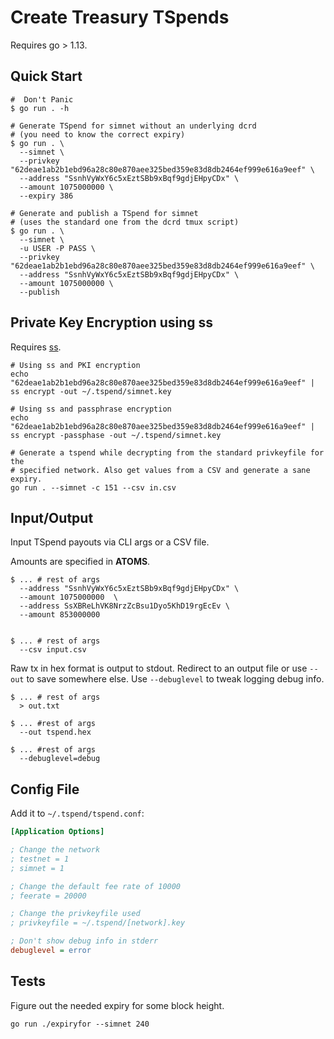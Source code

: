 # Create Treasury TSpends

Requires go > 1.13.

## Quick Start

```shell
#  Don't Panic
$ go run . -h

# Generate TSpend for simnet without an underlying dcrd
# (you need to know the correct expiry)
$ go run . \
  --simnet \
  --privkey "62deae1ab2b1ebd96a28c80e870aee325bed359e83d8db2464ef999e616a9eef" \
  --address "SsnhVyWxY6c5xEztSBb9xBqf9gdjEHpyCDx" \
  --amount 1075000000 \
  --expiry 386

# Generate and publish a TSpend for simnet
# (uses the standard one from the dcrd tmux script)
$ go run . \
  --simnet \
  -u USER -P PASS \
  --privkey "62deae1ab2b1ebd96a28c80e870aee325bed359e83d8db2464ef999e616a9eef" \
  --address "SsnhVyWxY6c5xEztSBb9xBqf9gdjEHpyCDx" \
  --amount 1075000000 \
  --publish
```

## Private Key Encryption using ss 

Requires [ss](https://github.com/jrick/ss).

```shell
# Using ss and PKI encryption
echo "62deae1ab2b1ebd96a28c80e870aee325bed359e83d8db2464ef999e616a9eef" | ss encrypt -out ~/.tspend/simnet.key

# Using ss and passphrase encryption
echo "62deae1ab2b1ebd96a28c80e870aee325bed359e83d8db2464ef999e616a9eef" | ss encrypt -passphase -out ~/.tspend/simnet.key

# Generate a tspend while decrypting from the standard privkeyfile for the
# specified network. Also get values from a CSV and generate a sane expiry.
go run . --simnet -c 151 --csv in.csv
```


## Input/Output

Input TSpend payouts via CLI args or a CSV file.

Amounts are specified in **ATOMS**.

```shell
$ ... # rest of args
  --address "SsnhVyWxY6c5xEztSBb9xBqf9gdjEHpyCDx" \
  --amount 1075000000  \
  --address SsXBReLhVK8NrzZcBsu1Dyo5KhD19rgEcEv \
  --amount 853000000 
 

$ ... # rest of args
  --csv input.csv
```

Raw tx in hex format is output to stdout. Redirect to an output file or use 
`--out` to save somewhere else. Use `--debuglevel` to tweak logging debug info.

```shell
$ ... # rest of args
  > out.txt

$ ... #rest of args
  --out tspend.hex

$ ... #rest of args
  --debuglevel=debug
```

## Config File

Add it to `~/.tspend/tspend.conf`:

```ini
[Application Options]

; Change the network
; testnet = 1
; simnet = 1

; Change the default fee rate of 10000
; feerate = 20000

; Change the privkeyfile used
; privkeyfile = ~/.tspend/[network].key

; Don't show debug info in stderr
debuglevel = error
```

## Tests

Figure out the needed expiry for some block height.

```shell
go run ./expiryfor --simnet 240
```

